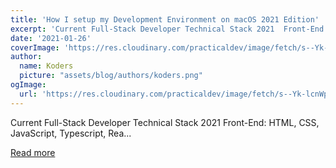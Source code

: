 ```yaml
---
title: 'How I setup my Development Environment on macOS 2021 Edition'
excerpt: 'Current Full-Stack Developer Technical Stack 2021  Front-End: HTML, CSS,  JavaScript, Typescript, Rea...'
date: '2021-01-26'
coverImage: 'https://res.cloudinary.com/practicaldev/image/fetch/s--Yk-lcnWp--/c_imagga_scale,f_auto,fl_progressive,h_420,q_auto,w_1000/https://dev-to-uploads.s3.amazonaws.com/i/4vbw44crvkro3raghest.jpeg'
author:
  name: Koders
  picture: "assets/blog/authors/koders.png"
ogImage:
  url: 'https://res.cloudinary.com/practicaldev/image/fetch/s--Yk-lcnWp--/c_imagga_scale,f_auto,fl_progressive,h_420,q_auto,w_1000/https://dev-to-uploads.s3.amazonaws.com/i/4vbw44crvkro3raghest.jpeg'
---
```


Current Full-Stack Developer Technical Stack 2021  Front-End: HTML, CSS,  JavaScript, Typescript, Rea...

[Read more](https://dev.to/andrewbaisden/how-i-setup-my-development-environment-on-macos-2021-edition-1lce)
